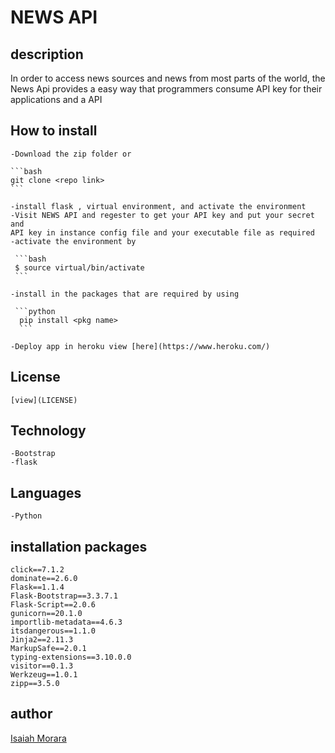 # NEWS API
## description
In order to access news sources and news from most parts of the world, the News Api provides a easy way that programmers consume API key for their applications and a API

## How to install
    -Download the zip folder or 

    ```bash 
    git clone <repo link>
    ```

    -install flask , virtual environment, and activate the environment
    -Visit NEWS API and regester to get your API key and put your secret and  
    API key in instance config file and your executable file as required
    -activate the environment by

     ```bash 
     $ source virtual/bin/activate 
     ```

    -install in the packages that are required by using

     ```python
      pip install <pkg name>
      ```
      
    -Deploy app in heroku view [here](https://www.heroku.com/)
    
## License
    [view](LICENSE)
## Technology
    -Bootstrap
    -flask
## Languages
    -Python
## installation packages
```
click==7.1.2
dominate==2.6.0
Flask==1.1.4
Flask-Bootstrap==3.3.7.1
Flask-Script==2.0.6
gunicorn==20.1.0
importlib-metadata==4.6.3
itsdangerous==1.1.0
Jinja2==2.11.3
MarkupSafe==2.0.1
typing-extensions==3.10.0.0
visitor==0.1.3
Werkzeug==1.0.1
zipp==3.5.0
```
## author
[Isaiah Morara](https://github.com/isaiahKe)

